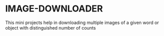 # IMAGE-DOWNLOADER
This mini projects help in downloading multiple images of a given word or object with distinguished number of counts
